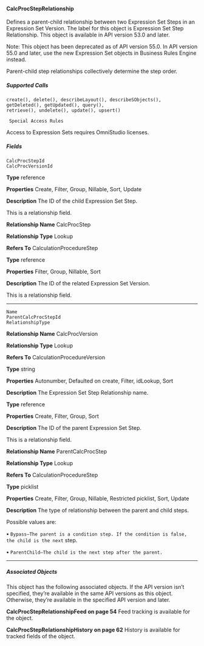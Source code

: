 #### CalcProcStepRelationship

Defines a parent-child relationship between two Expression Set Steps in an Expression Set Version. The label for this object is Expression
Set Step Relationship. This object is available in API version 53.0 and later.

Note: This object has been deprecated as of API version 55.0. In API version 55.0 and later, use the new Expression Set objects in
Business Rules Engine instead.

Parent-child step relationships collectively determine the step order.

##### Supported Calls
```
create(), delete(), describeLayout(), describeSObjects(), getDeleted(), getUpdated(), query(),
retrieve(), undelete(), update(), upsert()

 Special Access Rules

```
Access to Expression Sets requires OmniStudio licenses.

##### Fields

```
CalcProcStepId
CalcProcVersionId

```

**Type**
reference

**Properties**
Create, Filter, Group, Nillable, Sort, Update

**Description**
The ID of the child Expression Set Step.

This is a relationship field.

**Relationship Name**
CalcProcStep

**Relationship Type**
Lookup

**Refers To**
CalculationProcedureStep

**Type**
reference

**Properties**
Filter, Group, Nillable, Sort

**Description**
The ID of the related Expression Set Version.

This is a relationship field.


-----

```
Name
ParentCalcProcStepId
RelationshipType

```

**Relationship Name**
CalcProcVersion

**Relationship Type**
Lookup

**Refers To**
CalculationProcedureVersion

**Type**
string

**Properties**
Autonumber, Defaulted on create, Filter, idLookup, Sort

**Description**
The Expression Set Step Relationship name.

**Type**
reference

**Properties**
Create, Filter, Group, Sort

**Description**
The ID of the parent Expression Set Step.

This is a relationship field.

**Relationship Name**
ParentCalcProcStep

**Relationship Type**
Lookup

**Refers To**
CalculationProcedureStep

**Type**
picklist

**Properties**
Create, Filter, Group, Nillable, Restricted picklist, Sort, Update

**Description**
The type of relationship between the parent and child steps.

Possible values are:

**•** `Bypass—The parent is a condition step. If the condition is false, the child is the next`
step.

**•** `ParentChild—The child is the next step after the parent.`


-----

##### Associated Objects

This object has the following associated objects. If the API version isn’t specified, they’re available in the same API versions as this object.
Otherwise, they’re available in the specified API version and later.

**CalcProcStepRelationshipFeed on page 54**
Feed tracking is available for the object.

**CalcProcStepRelationshipHistory on page 62**
History is available for tracked fields of the object.
